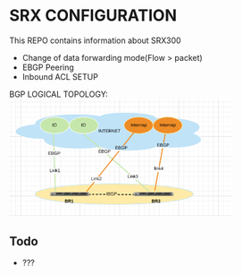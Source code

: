SRX CONFIGURATION
=================

This REPO contains information about SRX300

- Change of data forwarding mode(Flow > packet)
- EBGP Peering
- Inbound ACL SETUP

BGP LOGICAL TOPOLOGY:<br>
<img src='https://github.com/netsol-bay/srx/raw/master/docs/BGP.png' width=400>



Todo
---------
- ???

